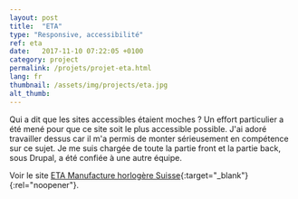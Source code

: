 ```yaml
---
layout: post
title:  "ETA"
type: "Responsive, accessibilité"
ref: eta
date:   2017-11-10 07:22:05 +0100
category: project
permalink: /projets/projet-eta.html
lang: fr
thumbnail: /assets/img/projects/eta.jpg
alt_thumb: 
---
```


Qui a dit que les sites accessibles étaient moches ?
Un effort particulier a été mené pour que ce site soit le plus accessible possible.
J'ai adoré travailler dessus car il m'a permis de monter sérieusement en compétence sur ce sujet.
Je me suis chargée de toute la partie front et la partie back, sous Drupal, a été confiée à une autre équipe.

Voir le site [ETA Manufacture horlogère Suisse](http://www.eta.ch/fr "Eta - Manufacture horlogère Suisse (nouvelle fenêtre)"){:target="_blank"}{:rel="noopener"}.

<img src="{{ site.baseurl }}/assets/img/projects/eta_large.jpg" alt="" 
             srcset="{{ site.baseurl }}/assets/img/projects/eta_medium.jpg 670w,
          {{ site.baseurl }}/assets/img/projects/eta_large.jpg 1024w"
          sizes="(min-width:671px) 1024px"/> 